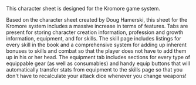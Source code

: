 This character sheet is designed for the Kromore game system.  

Based on the character sheet created by Doug Hamerski, this sheet for the Kromore system includes a massive increase in terms of features. Tabs are present for storing character creation information, profession and growth information, equipment, and for skills. The skill page includes listings for every skill in the book and a comprehensive system for adding up inherent bonuses to skills and combat so that the player does not have to add them up in his or her head. The equipment tab includes sections for every type of equippable gear (as well as consumables) and handy equip buttons that will automatically transfer stats from equipment to the skills page so that you don't have to recalculate your attack dice whenever you change weapons!
